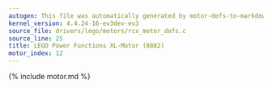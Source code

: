 ```yaml
---
autogen: This file was automatically generated by motor-defs-to-markdown.py
kernel_version: 4.4.24-16-ev3dev-ev3
source_file: drivers/lego/motors/rcx_motor_defs.c
source_line: 25
title: LEGO Power Functions XL-Motor (8882)
motor_index: 12
---
```


{% include motor.md %}
